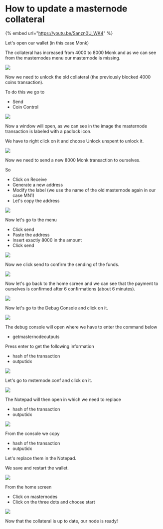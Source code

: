 # How to update a masternode collateral

{% embed url="https://youtu.be/Sanzn0U_WK4" %}



Let's open our wallet (in this case Monk)

The collateral has increased from 4000 to 8000 Monk and as we can see from the masternodes menu our masternode is missing.

![](<../.gitbook/assets/0 (2).png>)

Now we need to unlock the old collateral (the previously blocked 4000 coins transaction).

To do this we go to

* Send
* Coin Control

![](<../.gitbook/assets/1 (1).png>)

Now a window will open, as we can see in the image the masternode transaction is labeled with a padlock icon.

We have to right click on it and choose Unlock unspent to unlock it.

![](../.gitbook/assets/2.png)

Now we need to send a new 8000 Monk transaction to ourselves.

So

* Click on Receive
* Generate a new address
* Modify the label (we use the name of the old masternode again in our case MN1)
* Let's copy the address

![](<../.gitbook/assets/3 (5).png>)

Now let's go to the menu

* Click send
* Paste the address
* Insert exactly 8000 in the amount
* Click send

![](../.gitbook/assets/4.png)

Now we click send to confirm the sending of the funds.

![](<../.gitbook/assets/5 (4).png>)

Now let's go back to the home screen and we can see that the payment to ourselves is confirmed after 6 confirmations (about 6 minutes).

![](<../.gitbook/assets/6 (3).png>)

Now let's go to the Debug Console and click on it.

![](<../.gitbook/assets/7 (3).png>)

The debug console will open where we have to enter the command below

* getmasternodeoutputs

Press enter to get the following information

* hash of the transaction
* outputidx

![](../.gitbook/assets/8.png)

Let's go to msternode.conf and click on it.

![](<../.gitbook/assets/9 (2).png>)

The Notepad will then open in which we need to replace

* hash of the transaction
* outputidx

![](<../.gitbook/assets/10 (6).png>)

From the console we copy

* hash of the transaction
* outputidx

Let's replace them in the Notepad.

We save and restart the wallet.

![](<../.gitbook/assets/11 (2).png>)

From the home screen

* Click on masternodes
* Click on the three dots and choose start

![](<../.gitbook/assets/12 (4).png>)

Now that the collateral is up to date, our node is ready!
